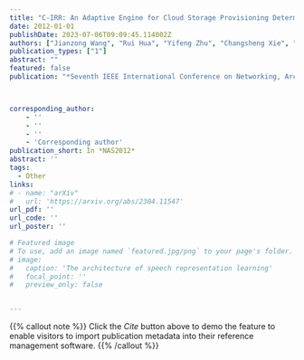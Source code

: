```yaml
---
title: "C-IRR: An Adaptive Engine for Cloud Storage Provisioning Determined by Economic Models with Workload Burstiness Consideration"
date: 2012-01-01
publishDate: 2023-07-06T09:09:45.114002Z
authors: ["Jianzong Wang", "Rui Hua", "Yifeng Zhu", "Changsheng Xie", "Peng Wang", "Weijiao Gong"]
publication_types: ["1"]
abstract: ""
featured: false
publication: "*Seventh IEEE International Conference on Networking, Architecture, and Storage*"



corresponding_author:
    - ''
    - ''
    - ''
    - 'Corresponding author'
publication_short: In *NAS2012* 
abstract: ''
tags:
  - Other
links:
# - name: "arXiv"
#   url: 'https://arxiv.org/abs/2304.11547'
url_pdf: ''
url_code: ''
url_poster: ''

# Featured image
# To use, add an image named `featured.jpg/png` to your page's folder.
# image:
#   caption: 'The architecture of speech representation learning'
#   focal_point: ''
#   preview_only: false


---
```


{{% callout note %}}
Click the _Cite_ button above to demo the feature to enable visitors to import publication metadata into their reference management software.
{{% /callout %}}



